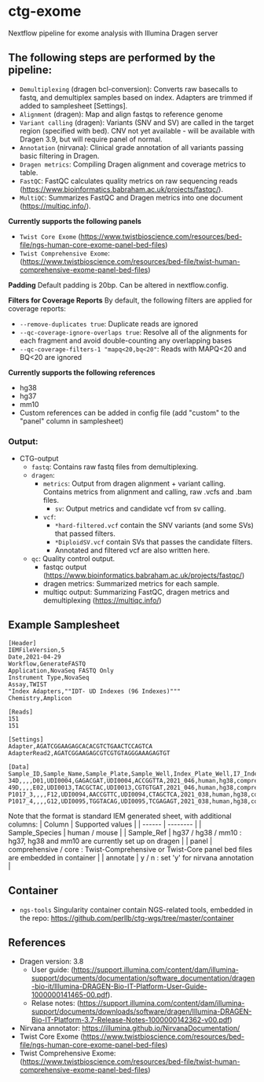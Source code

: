 # ctg-exome 

Nextflow pipeline for exome analysis with Illumina Dragen server

## The following steps are performed by the pipeline:

* `Demultiplexing` (dragen bcl-conversion): Converts raw basecalls to fastq, and demultiplex samples based on index. Adapters are trimmed if added to samplesheet [Settings].
* `Alignment` (dragen): Map and align fastqs to reference genome
* `Variant calling` (dragen): Variants (SNV and SV) are called in the target region (specified with bed). CNV not yet available - will be available with Dragen 3.9, but will require panel of normal.  
* `Annotation` (nirvana): Clinical grade annotation of all variants passing basic filtering in Dragen. 
* `Dragen metrics`: Compiling Dragen alignment and coverage metrics to table.
* `FastQC`: FastQC calculates quality metrics on raw sequencing reads (https://www.bioinformatics.babraham.ac.uk/projects/fastqc/). 
* `MultiQC`: Summarizes FastQC and Dragen metrics into one document (https://multiqc.info/).

**Currently supports the following panels**
- `Twist Core Exome` (https://www.twistbioscience.com/resources/bed-file/ngs-human-core-exome-panel-bed-files)   
- `Twist Comprehensive Exome`: (https://www.twistbioscience.com/resources/bed-file/twist-human-comprehensive-exome-panel-bed-files)

**Padding**
Default padding is 20bp. Can be altered in nextflow.config.

**Filters for Coverage Reports**
By default, the following filters are applied for coverage reports:
- `--remove-duplicates true`: Duplicate reads are ignored
- `--qc-coverage-ignore-overlaps true`: Resolve all of the alignments for each fragment and avoid double-counting any overlapping bases
- `--qc-coverage-filters-1 "mapq<20,bq<20"`: Reads with MAPQ<20 and BQ<20 are ignored

**Currently supports the following references**
- hg38
- hg37
- mm10
- Custom references can be added in config file (add "custom" to the "panel" column in samplesheet)


### Output:
* CTG-output
    * `fastq`: Contains raw fastq files from demultiplexing.
    * `dragen`: 
      * `metrics`: Output from dragen alignment + variant calling. Contains metrics from alignment and calling, raw .vcfs and .bam files. 
         * `sv`: Output metrics and candidate vcf from sv calling.       
      * `vcf`: 
         * `*hard-filtered.vcf` contain the SNV variants (and some SVs) that passed filters. 
         * `*DiploidSV.vcf` contain SVs that passes the candidate filters. 
         * Annotated and filtered vcf are also written here.
    * `qc`: Quality control output. 
        * fastqc output (https://www.bioinformatics.babraham.ac.uk/projects/fastqc/)
        * dragen metrics: Summarized metrics for each sample.
        * multiqc output: Summarizing FastQC, dragen metrics and demultiplexing (https://multiqc.info/)

## Example Samplesheet
```
[Header]
IEMFileVersion,5
Date,2021-04-29
Workflow,GenerateFASTQ
Application,NovaSeq FASTQ Only
Instrument Type,NovaSeq
Assay,TWIST
"Index Adapters,""IDT- UD Indexes (96 Indexes)"""
Chemistry,Amplicon

[Reads]
151
151

[Settings]
Adapter,AGATCGGAAGAGCACACGTCTGAACTCCAGTCA
AdapterRead2,AGATCGGAAGAGCGTCGTGTAGGGAAAGAGTGT

[Data]
Sample_ID,Sample_Name,Sample_Plate,Sample_Well,Index_Plate_Well,I7_Index_ID,index,I5_Index_ID,index2,Sample_Project,Sample_Species,Sample_Ref,panel,annotate
34D,,,,D01,UDI0004,GAGACGAT,UDI0004,ACCGGTTA,2021_046,human,hg38,comprehensive,y                                                                      
49D,,,,E02,UDI0013,TACGCTAC,UDI0013,CGTGTGAT,2021_046,human,hg38,comprehensive,y                                                                      
P1017_3,,,,F12,UDI0094,AACCGTTC,UDI0094,CTAGCTCA,2021_038,human,hg38,core,y                                                                           
P1017_4,,,,G12,UDI0095,TGGTACAG,UDI0095,TCGAGAGT,2021_038,human,hg38,core,y   
```

Note that the format is standard IEM generated sheet, with additional columns:
| Column | Supported values |
| ------ | -------- |
| Sample_Species | human / mouse |
| Sample_Ref | hg37 / hg38 / mm10 : hg37, hg38 and mm10 are currently set up on dragen |
| panel | comprehensive / core : Twist-Comprehensive or Twist-Core panel bed files are embedded in container |
| annotate | y / n : set 'y' for nirvana annotation |

## Container
- `ngs-tools` Singularity container contain NGS-related tools, embedded in the repo: 
https://github.com/perllb/ctg-wgs/tree/master/container 

## References
- Dragen version: 3.8
    - User guide: (https://support.illumina.com/content/dam/illumina-support/documents/documentation/software_documentation/dragen-bio-it/Illumina-DRAGEN-Bio-IT-Platform-User-Guide-1000000141465-00.pdf). 
    - Relase notes: (https://support.illumina.com/content/dam/illumina-support/documents/downloads/software/dragen/Illumina-DRAGEN-Bio-IT-Platform-3.7-Release-Notes-1000000142362-v00.pdf)
- Nirvana annotator: https://illumina.github.io/NirvanaDocumentation/
- Twist Core Exome (https://www.twistbioscience.com/resources/bed-file/ngs-human-core-exome-panel-bed-files)   
- Twist Comprehensive Exome: (https://www.twistbioscience.com/resources/bed-file/twist-human-comprehensive-exome-panel-bed-files)




